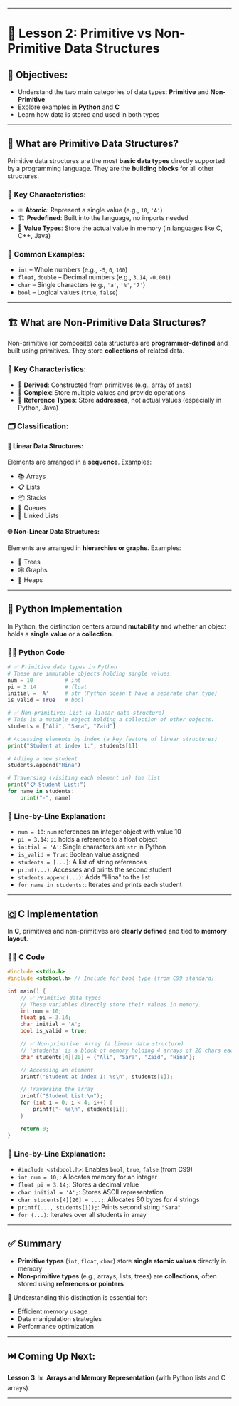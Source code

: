 
---

# 📘 Lesson 2: Primitive vs Non-Primitive Data Structures

## 🎯 Objectives:

* Understand the two main categories of data types: **Primitive** and **Non-Primitive**
* Explore examples in **Python** and **C**
* Learn how data is stored and used in both types

---

## 🧩 What are Primitive Data Structures?

Primitive data structures are the most **basic data types** directly supported by a programming language. They are the **building blocks** for all other structures.

### 🔑 Key Characteristics:

* ⚛️ **Atomic**: Represent a single value (e.g., `10`, `'A'`)
* 🏗️ **Predefined**: Built into the language, no imports needed
* 💾 **Value Types**: Store the actual value in memory (in languages like C, C++, Java)

### 🧪 Common Examples:

* `int` – Whole numbers (e.g., `-5`, `0`, `100`)
* `float`, `double` – Decimal numbers (e.g., `3.14`, `-0.001`)
* `char` – Single characters (e.g., `'a'`, `'%'`, `'7'`)
* `bool` – Logical values (`true`, `false`)

---

## 🏗️ What are Non-Primitive Data Structures?

Non-primitive (or composite) data structures are **programmer-defined** and built using primitives. They store **collections** of related data.

### 🔑 Key Characteristics:

* 🧱 **Derived**: Constructed from primitives (e.g., array of `int`s)
* 🧠 **Complex**: Store multiple values and provide operations
* 🧭 **Reference Types**: Store **addresses**, not actual values (especially in Python, Java)

### 🗂️ Classification:

#### 📏 **Linear Data Structures**:

Elements are arranged in a **sequence**.
Examples:

* 📚 Arrays
* 📋 Lists
* 📦 Stacks
* 🧾 Queues
* 🔗 Linked Lists

#### 🌐 **Non-Linear Data Structures**:

Elements are arranged in **hierarchies or graphs**.
Examples:

* 🌲 Trees
* 🕸️ Graphs
* 🗻 Heaps

---

## 🐍 Python Implementation

In Python, the distinction centers around **mutability** and whether an object holds a **single value** or a **collection**.

### 🧑‍💻 Python Code

```python
# ✅ Primitive data types in Python
# These are immutable objects holding single values.
num = 10          # int
pi = 3.14         # float
initial = 'A'     # str (Python doesn't have a separate char type)
is_valid = True   # bool

# ✅ Non-primitive: List (a linear data structure)
# This is a mutable object holding a collection of other objects.
students = ["Ali", "Sara", "Zaid"]

# Accessing elements by index (a key feature of linear structures)
print("Student at index 1:", students[1])

# Adding a new student
students.append("Hina")

# Traversing (visiting each element in) the list
print("📋 Student List:")
for name in students:
    print("-", name)
```

### 🧠 Line-by-Line Explanation:

* `num = 10`: `num` references an integer object with value 10
* `pi = 3.14`: `pi` holds a reference to a float object
* `initial = 'A'`: Single characters are `str` in Python
* `is_valid = True`: Boolean value assigned
* `students = [...]`: A list of string references
* `print(...)`: Accesses and prints the second student
* `students.append(...)`: Adds "Hina" to the list
* `for name in students:`: Iterates and prints each student

---

## 🇨 C Implementation

In **C**, primitives and non-primitives are **clearly defined** and tied to **memory layout**.

### 🧑‍💻 C Code

```c
#include <stdio.h>
#include <stdbool.h> // Include for bool type (from C99 standard)

int main() {
    // ✅ Primitive data types
    // These variables directly store their values in memory.
    int num = 10;
    float pi = 3.14;
    char initial = 'A';
    bool is_valid = true;

    // ✅ Non-primitive: Array (a linear data structure)
    // 'students' is a block of memory holding 4 arrays of 20 chars each.
    char students[4][20] = {"Ali", "Sara", "Zaid", "Hina"};

    // Accessing an element
    printf("Student at index 1: %s\n", students[1]);

    // Traversing the array
    printf("Student List:\n");
    for (int i = 0; i < 4; i++) {
        printf("- %s\n", students[i]);
    }

    return 0;
}
```

### 🧠 Line-by-Line Explanation:

* `#include <stdbool.h>`: Enables `bool`, `true`, `false` (from C99)
* `int num = 10;`: Allocates memory for an integer
* `float pi = 3.14;`: Stores a decimal value
* `char initial = 'A';`: Stores ASCII representation
* `char students[4][20] = ...;`: Allocates 80 bytes for 4 strings
* `printf(..., students[1]);`: Prints second string `"Sara"`
* `for (...)`: Iterates over all students in array

---

## ✅ Summary

* **Primitive types** (`int`, `float`, `char`) store **single atomic values** directly in memory
* **Non-primitive types** (e.g., arrays, lists, trees) are **collections**, often stored using **references or pointers**

📌 Understanding this distinction is essential for:

* Efficient memory usage
* Data manipulation strategies
* Performance optimization

---

## ⏭️ Coming Up Next:

**Lesson 3**: 📊 **Arrays and Memory Representation** (with Python lists and C arrays)

---

